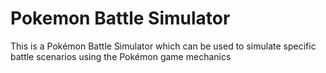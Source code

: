 # Pokemon Battle Simulator
 This is a Pokémon Battle Simulator which can be used to simulate specific battle scenarios using the Pokémon game mechanics
